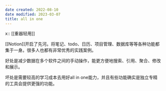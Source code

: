 ```yaml
---
date created: 2022-08-10
date modified: 2023-03-07
title: all in one
---
```


x:: [[重器轻用]]

[[Notion]]开启了先河。将笔记、todo、日历、项目管理、数据库等等各种功能都集于一身。很多人也都有非常优秀的实践案例。

好处是减少数据在多个软件之间的手动操作，能更方便地搜索、引用、聚合、修改和展示。

坏处是需要较高的学习成本去用好all in one能力，并且有些功能确实是独立专精的工具会提供更强的功能。
